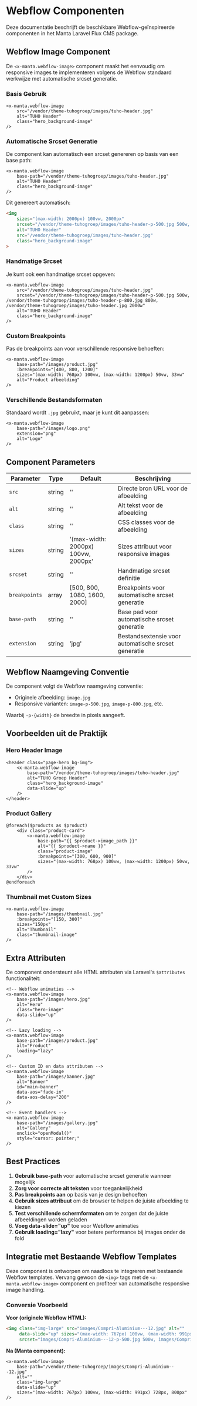 # Webflow Componenten

Deze documentatie beschrijft de beschikbare Webflow-geïnspireerde componenten in het Manta Laravel Flux CMS package.

## Webflow Image Component

De `<x-manta.webflow-image>` component maakt het eenvoudig om responsive images te implementeren volgens de Webflow standaard werkwijze met automatische srcset generatie.

### Basis Gebruik

```blade
<x-manta.webflow-image 
    src="/vendor/theme-tuhogroep/images/tuho-header.jpg"
    alt="TUHO Header"
    class="hero_background-image"
/>
```

### Automatische Srcset Generatie

De component kan automatisch een srcset genereren op basis van een base path:

```blade
<x-manta.webflow-image 
    base-path="/vendor/theme-tuhogroep/images/tuho-header.jpg"
    alt="TUHO Header"
    class="hero_background-image"
/>
```

Dit genereert automatisch:
```html
<img 
    sizes="(max-width: 2000px) 100vw, 2000px"
    srcset="/vendor/theme-tuhogroep/images/tuho-header-p-500.jpg 500w, /vendor/theme-tuhogroep/images/tuho-header-p-800.jpg 800w, /vendor/theme-tuhogroep/images/tuho-header-p-1080.jpg 1080w, /vendor/theme-tuhogroep/images/tuho-header-p-1600.jpg 1600w, /vendor/theme-tuhogroep/images/tuho-header.jpg 2000w"
    alt="TUHO Header"
    src="/vendor/theme-tuhogroep/images/tuho-header.jpg"
    class="hero_background-image"
>
```

### Handmatige Srcset

Je kunt ook een handmatige srcset opgeven:

```blade
<x-manta.webflow-image 
    src="/vendor/theme-tuhogroep/images/tuho-header.jpg"
    srcset="/vendor/theme-tuhogroep/images/tuho-header-p-500.jpg 500w, /vendor/theme-tuhogroep/images/tuho-header-p-800.jpg 800w, /vendor/theme-tuhogroep/images/tuho-header.jpg 2000w"
    alt="TUHO Header"
    class="hero_background-image"
/>
```

### Custom Breakpoints

Pas de breakpoints aan voor verschillende responsive behoeften:

```blade
<x-manta.webflow-image 
    base-path="/images/product.jpg"
    :breakpoints="[400, 800, 1200]"
    sizes="(max-width: 768px) 100vw, (max-width: 1200px) 50vw, 33vw"
    alt="Product afbeelding"
/>
```

### Verschillende Bestandsformaten

Standaard wordt `.jpg` gebruikt, maar je kunt dit aanpassen:

```blade
<x-manta.webflow-image 
    base-path="/images/logo.png"
    extension="png"
    alt="Logo"
/>
```

## Component Parameters

| Parameter | Type | Default | Beschrijving |
|-----------|------|---------|--------------|
| `src` | string | '' | Directe bron URL voor de afbeelding |
| `alt` | string | '' | Alt tekst voor de afbeelding |
| `class` | string | '' | CSS classes voor de afbeelding |
| `sizes` | string | '(max-width: 2000px) 100vw, 2000px' | Sizes attribuut voor responsive images |
| `srcset` | string | '' | Handmatige srcset definitie |
| `breakpoints` | array | [500, 800, 1080, 1600, 2000] | Breakpoints voor automatische srcset generatie |
| `base-path` | string | '' | Base pad voor automatische srcset generatie |
| `extension` | string | 'jpg' | Bestandsextensie voor automatische srcset generatie |

## Webflow Naamgeving Conventie

De component volgt de Webflow naamgeving conventie:
- Originele afbeelding: `image.jpg`
- Responsive varianten: `image-p-500.jpg`, `image-p-800.jpg`, etc.

Waarbij `-p-{width}` de breedte in pixels aangeeft.

## Voorbeelden uit de Praktijk

### Hero Header Image

```blade
<header class="page-hero_bg-img">
    <x-manta.webflow-image 
        base-path="/vendor/theme-tuhogroep/images/tuho-header.jpg"
        alt="TUHO Groep Header"
        class="hero_background-image"
        data-slide="up"
    />
</header>
```

### Product Gallery

```blade
@foreach($products as $product)
    <div class="product-card">
        <x-manta.webflow-image 
            base-path="{{ $product->image_path }}"
            alt="{{ $product->name }}"
            class="product-image"
            :breakpoints="[300, 600, 900]"
            sizes="(max-width: 768px) 100vw, (max-width: 1200px) 50vw, 33vw"
        />
    </div>
@endforeach
```

### Thumbnail met Custom Sizes

```blade
<x-manta.webflow-image 
    base-path="/images/thumbnail.jpg"
    :breakpoints="[150, 300]"
    sizes="150px"
    alt="Thumbnail"
    class="thumbnail-image"
/>
```

## Extra Attributen

De component ondersteunt alle HTML attributen via Laravel's `$attributes` functionaliteit:

```blade
<!-- Webflow animaties -->
<x-manta.webflow-image 
    base-path="/images/hero.jpg"
    alt="Hero"
    class="hero-image"
    data-slide="up"
/>

<!-- Lazy loading -->
<x-manta.webflow-image 
    base-path="/images/product.jpg"
    alt="Product"
    loading="lazy"
/>

<!-- Custom ID en data attributen -->
<x-manta.webflow-image 
    base-path="/images/banner.jpg"
    alt="Banner"
    id="main-banner"
    data-aos="fade-in"
    data-aos-delay="200"
/>

<!-- Event handlers -->
<x-manta.webflow-image 
    base-path="/images/gallery.jpg"
    alt="Gallery"
    onclick="openModal()"
    style="cursor: pointer;"
/>
```

## Best Practices

1. **Gebruik base-path** voor automatische srcset generatie wanneer mogelijk
2. **Zorg voor correcte alt teksten** voor toegankelijkheid
3. **Pas breakpoints aan** op basis van je design behoeften
4. **Gebruik sizes attribuut** om de browser te helpen de juiste afbeelding te kiezen
5. **Test verschillende schermformaten** om te zorgen dat de juiste afbeeldingen worden geladen
6. **Voeg data-slide="up"** toe voor Webflow animaties
7. **Gebruik loading="lazy"** voor betere performance bij images onder de fold

## Integratie met Bestaande Webflow Templates

Deze component is ontworpen om naadloos te integreren met bestaande Webflow templates. Vervang gewoon de `<img>` tags met de `<x-manta.webflow-image>` component en profiteer van automatische responsive image handling.

### Conversie Voorbeeld

**Voor (originele Webflow HTML):**
```html
<img class="img-large" src="images/Compri-Aluminium---12.jpg" alt=""
     data-slide="up" sizes="(max-width: 767px) 100vw, (max-width: 991px) 728px, 800px"
     srcset="images/Compri-Aluminium---12-p-500.jpg 500w, images/Compri-Aluminium---12.jpg 800w">
```

**Na (Manta component):**
```blade
<x-manta.webflow-image 
    base-path="/vendor/theme-tuhogroep/images/Compri-Aluminium---12.jpg"
    alt=""
    class="img-large"
    data-slide="up"
    sizes="(max-width: 767px) 100vw, (max-width: 991px) 728px, 800px"
/>
```
